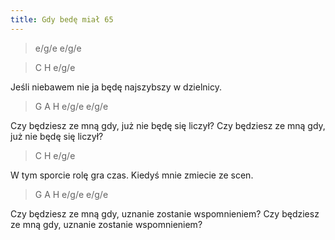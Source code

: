 ```yaml
---
title: Gdy bedę miał 65
---
```


<div class="music">

> e/g/e e/g/e

> C H e/g/e

Jeśli niebawem nie ja
będę najszybszy w dzielnicy.

> G A H e/g/e e/g/e


Czy będziesz ze mną gdy, już nie będę się liczył?
Czy będziesz ze mną gdy, już nie będę się liczył?

> C H e/g/e

W tym sporcie rolę gra czas.
Kiedyś mnie zmiecie ze scen.

> G A H e/g/e e/g/e

Czy będziesz ze mną gdy, uznanie zostanie wspomnieniem?
Czy będziesz ze mną gdy, uznanie zostanie wspomnieniem?

</div>